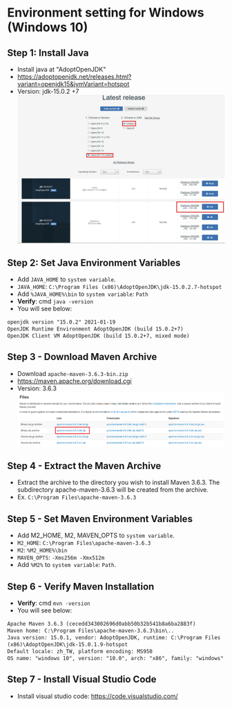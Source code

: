 # Environment setting for Windows (Windows 10)

## Step 1: Install Java
* Install java at "AdoptOpenJDK"
* https://adoptopenjdk.net/releases.html?variant=openjdk15&jvmVariant=hotspot
* Version: jdk-15.0.2 +7
![java_download](img/img_windows/java_download.jpg)

## Step 2: Set Java Environment Variables
* Add `JAVA_HOME` to `system variable`.
* `JAVA_HOME`: `C:\Program Files (x86)\AdoptOpenJDK\jdk-15.0.2.7-hotspot`
* Add `%JAVA_HOME%\bin` to `system variable`: `Path`
* **Verify**: cmd `java -version`
* You will see below:
```
openjdk version "15.0.2" 2021-01-19
OpenJDK Runtime Environment AdoptOpenJDK (build 15.0.2+7)
OpenJDK Client VM AdoptOpenJDK (build 15.0.2+7, mixed mode)
```

## Step 3 - Download Maven Archive
* Download `apache-maven-3.6.3-bin.zip`
* https://maven.apache.org/download.cgi
* Version: 3.6.3
![maven_download](img/img_windows/maven_download.png)


## Step 4 - Extract the Maven Archive
* Extract the archive to the directory you wish to install Maven 3.6.3. The subdirectory apache-maven-3.6.3 will be created from the archive.
* Ex. `C:\Program Files\apache-maven-3.6.3`

## Step 5 - Set Maven Environment Variables
* Add M2_HOME, M2, MAVEN_OPTS to `system variable`.
* `M2_HOME`: `C:\Program Files\apache-maven-3.6.3`
* `M2`: `%M2_HOME%\bin`
* `MAVEN_OPTS`: `-Xms256m -Xmx512m`
* Add `%M2%` to `system variable`: `Path`.

## Step 6 - Verify Maven Installation
* **Verify**: cmd `mvn -version`
* You will see below:
```
Apache Maven 3.6.3 (cecedd343002696d0abb50b32b541b8a6ba2883f)
Maven home: C:\Program Files\apache-maven-3.6.3\bin\..
Java version: 15.0.1, vendor: AdoptOpenJDK, runtime: C:\Program Files (x86)\AdoptOpenJDK\jdk-15.0.1.9-hotspot
Default locale: zh_TW, platform encoding: MS950
OS name: "windows 10", version: "10.0", arch: "x86", family: "windows"
```

## Step 7 - Install Visual Studio Code
* Install visual studio code: https://code.visualstudio.com/

